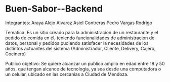 # Buen-Sabor--Backend

Integrantes:
Araya Alejo
Alvarez Asiel
Contreras Pedro
Vargas Rodrigo


Tematica: Es un sitio creado para la administracion de un restaurante y el pedido de comida en él, teniendo funcionalidades de administracion de datos, personal y pedidos pudiendo satisfacer la necesidades de los distintos actuantes del sistema (Administrador, Cliente, Delivery, Cajero, Cocinero)

Publico objetivo: Se quiere alcanzar un publico amplio en edad entre 18 y 50 años, que tengan alcance de tecnologia, ya sea desde una computadora o un celular, ubicado en las cercanias a Ciudad de Mendoza.


